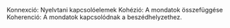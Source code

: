 
Konnexció: Nyelvtani kapcsolóelemek
Kohézió: A mondatok összefüggése
Koherenció: A mondatok kapcsolódnak a beszédhelyzethez.